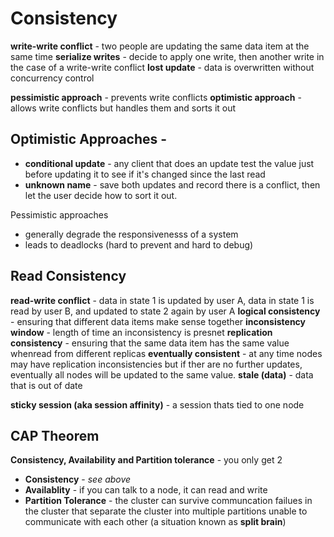 # Consistency

**write-write conflict** - two people are updating the same data item at the same time
**serialize writes** - decide to apply one write, then another write in the case of a write-write conflict
**lost update** - data is overwritten without concurrency control

**pessimistic approach** - prevents write conflicts
**optimistic approach** - allows write conflicts but handles them and sorts it out

## Optimistic Approaches - 
- **conditional update** - any client that does an update test the value just before updating it to see if it's changed since the last read
- **unknown name** - save both updates and record there is a conflict, then let the user decide how to sort it out.

Pessimistic approaches
- generally degrade the responsivenesss of a system
- leads to deadlocks (hard to prevent and hard to debug)
  
## Read Consistency
**read-write conflict** - data in state 1 is updated by user A, data in state 1 is read by user B, and updated to state 2 again by user A
**logical consistency** - ensuring that different data items make sense together
**inconsistency window** - length of time an inconsistency is presnet
**replication consistency** - ensuring that the same data item has the same value whenread from different replicas
**eventually consistent** - at any time nodes may have replication inconsistencies but if ther are no further updates, eventually all nodes will be updated to the same value.
**stale (data)** - data that is out of date

**sticky session (aka session affinity)** - a session thats tied to one node

## CAP Theorem
**Consistency, Availability and Partition tolerance** - you only get 2

- **Consistency** - *see above*
- **Availablity** - if you can talk to a node, it can read and write
- **Partition Tolerance** - the cluster can survive communcation failues in the cluster that separate the cluster into multiple partitions unable to communicate with each other (a situation known as **split brain**)

